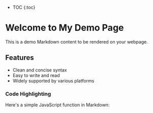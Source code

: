 * TOC
{:toc}

# Welcome to My Demo Page

This is a demo Markdown content to be rendered on your webpage.

## Features

- Clean and concise syntax
- Easy to write and read
- Widely supported by various platforms

### Code Highlighting

Here's a simple JavaScript function in Markdown:
